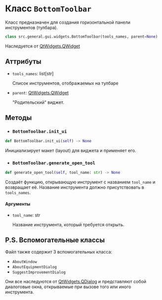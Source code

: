 # Класс `BottomToolbar`

Класс предназначен для создания горизонтальной панели инструментов (тулбара).

```python
class src.general.gui.widgets.BottomToolbar(tools_names, parent=None)
```
Наследуется от [QtWidgets.QWidget](https://doc.qt.io/qtforpython-6/PySide6/QtWidgets/QWidget.html)

## Аттрибуты

- `tools_names`: list[str]

	Список инструментов, отображаемых на тулбаре
- `parent`: [QtWidgets.QWidget](https://doc.qt.io/qtforpython-6/PySide6/QtWidgets/QWidget.html)

	"Родительский" виджет.

## Методы

- ### `BottomToolbar.init_ui`
```python
def BottomToolbar.init_ui(self) -> None
```

Инициализирует макет (layout) для виджета и применяет его. 

- ### `BottomToolbar.generate_open_tool`

```python
def generate_open_tool(self, tool_name: str) -> None
```

Создаёт функцию, открывающую инструмент с названием `tool_name` и возвращает её. Название инструмента должно присутствовать в `tools_names`.

#### Аргументы

- `tool_name`: str

	Название инструмента, который требуется открыть.


## P.S. Вспомогательные классы

Файл также содержит 3 вспомогательных класса:

- `AboutWindow`
- `AboutEquipmentDialog`
- `SuggestImprovementDialog`

Они все наследуются от [QtWidgets.QDialog](https://doc.qt.io/qtforpython-6/PySide6/QtWidgets/QDialog.html) и представляют собой диалоговые окна, открываемые при вызове того или иного инструмента.